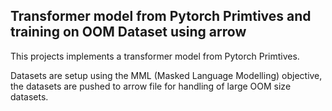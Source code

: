 ## Transformer model from Pytorch Primtives and training on OOM Dataset using arrow 

This projects implements a transformer model from Pytorch Primtives. 

Datasets are setup using the MML (Masked Language Modelling) objective, the datasets are pushed to arrow file for handling of large OOM size datasets. 
